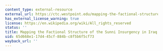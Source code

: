 ```yaml
---
content_type: external-resource
external_url: https://ctc.westpoint.edu/mapping-the-factional-structure-of-the-sunni-insurgency-in-iraq/
has_external_license_warning: true
license: https://en.wikipedia.org/wiki/All_rights_reserved
status: ''
title: Mapping the Factional Structure of the Sunni Insurgency in Iraq
uid: 65d668e1-17d4-45cf-884b-c8f5b6f5cf73
wayback_url: ''
---
```

